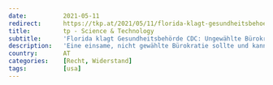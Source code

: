 ```yaml
---
date:          2021-05-11
redirect:      https://tkp.at/2021/05/11/florida-klagt-gesundheitsbehoerde-cdc-ungewaehlte-buerokraten-duerfen-nicht-ganze-industrien-vernichten/
title:         tp - Science & Technology
subtitle:      'Florida klagt Gesundheitsbehörde CDC: Ungewählte Bürokraten dürfen nicht ganze Industrien vernichten'
description:   'Eine einsame, nicht gewählte Bürokratie sollte und kann nicht die Macht haben, eine ganze Branche auf unbestimmte Zeit zu schließen: „Deshalb verklagen wir die Centers for Disease Control (CDC)“, sagte der Gouverneur von Florida, Ron DeSantis. Ein wohl einmaliger Vorgang, dass ein Bundesstaat eine zentrale Behörde klagt, weil sie unrechtmäßige, unsinnige und gesundheitsschädliche Verordnungen erlässt. …'
country:       AT
categories:    [Recht, Widerstand]
tags:          [usa]
---
```

